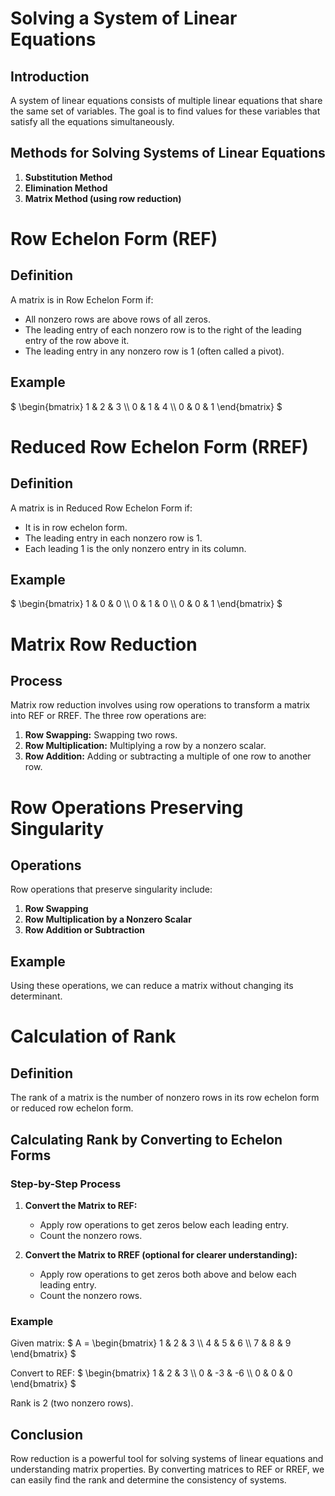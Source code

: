 # Solving a System of Linear Equations

## Introduction
A system of linear equations consists of multiple linear equations that share the same set of variables. The goal is to find values for these variables that satisfy all the equations simultaneously.

## Methods for Solving Systems of Linear Equations
1. **Substitution Method**
2. **Elimination Method**
3. **Matrix Method (using row reduction)**

# Row Echelon Form (REF)

## Definition
A matrix is in Row Echelon Form if:
- All nonzero rows are above rows of all zeros.
- The leading entry of each nonzero row is to the right of the leading entry of the row above it.
- The leading entry in any nonzero row is 1 (often called a pivot).

## Example
$`
\begin{bmatrix}
1 & 2 & 3 \\
0 & 1 & 4 \\
0 & 0 & 1
\end{bmatrix}
`$

# Reduced Row Echelon Form (RREF)

## Definition
A matrix is in Reduced Row Echelon Form if:
- It is in row echelon form.
- The leading entry in each nonzero row is 1.
- Each leading 1 is the only nonzero entry in its column.

## Example
$`
\begin{bmatrix}
1 & 0 & 0 \\
0 & 1 & 0 \\
0 & 0 & 1
\end{bmatrix}
`$

# Matrix Row Reduction

## Process
Matrix row reduction involves using row operations to transform a matrix into REF or RREF. The three row operations are:
1. **Row Swapping:** Swapping two rows.
2. **Row Multiplication:** Multiplying a row by a nonzero scalar.
3. **Row Addition:** Adding or subtracting a multiple of one row to another row.

# Row Operations Preserving Singularity

## Operations
Row operations that preserve singularity include:
1. **Row Swapping**
2. **Row Multiplication by a Nonzero Scalar**
3. **Row Addition or Subtraction**

## Example
Using these operations, we can reduce a matrix without changing its determinant.

# Calculation of Rank

## Definition
The rank of a matrix is the number of nonzero rows in its row echelon form or reduced row echelon form.

## Calculating Rank by Converting to Echelon Forms

### Step-by-Step Process
1. **Convert the Matrix to REF:**
   - Apply row operations to get zeros below each leading entry.
   - Count the nonzero rows.

2. **Convert the Matrix to RREF (optional for clearer understanding):**
   - Apply row operations to get zeros both above and below each leading entry.
   - Count the nonzero rows.

### Example
Given matrix:
$`
A = \begin{bmatrix}
1 & 2 & 3 \\
4 & 5 & 6 \\
7 & 8 & 9
\end{bmatrix}
`$

Convert to REF:
$`
\begin{bmatrix}
1 & 2 & 3 \\
0 & -3 & -6 \\
0 & 0 & 0
\end{bmatrix}
`$

Rank is 2 (two nonzero rows).

## Conclusion
Row reduction is a powerful tool for solving systems of linear equations and understanding matrix properties. By converting matrices to REF or RREF, we can easily find the rank and determine the consistency of systems.
